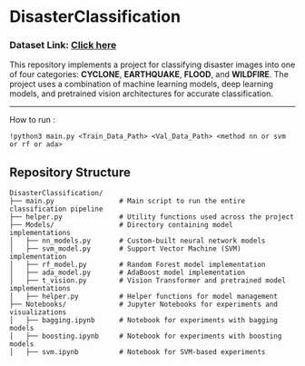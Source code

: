 # DisasterClassification

### Dataset Link: [Click here](https://www.kaggle.com/datasets/anubhavpandeyiitd/disasterclassification)


This repository implements a project for classifying disaster images into one of four categories: **CYCLONE**, **EARTHQUAKE**, **FLOOD**, and **WILDFIRE**. The project uses a combination of machine learning models, deep learning models, and pretrained vision architectures for accurate classification.

---

How to run : 
```
!python3 main.py <Train_Data_Path> <Val_Data_Path> <method nn or svm or rf or ada>
```

## Repository Structure

```plaintext
DisasterClassification/
├── main.py                # Main script to run the entire classification pipeline
├── helper.py              # Utility functions used across the project
├── Models/                # Directory containing model implementations
│   ├── nn_models.py       # Custom-built neural network models
│   ├── svm_model.py       # Support Vector Machine (SVM) implementation
│   ├── rf_model.py        # Random Forest model implementation
│   ├── ada_model.py       # AdaBoost model implementation
│   ├── t_vision.py        # Vision Transformer and pretrained model implementations
│   ├── helper.py          # Helper functions for model management
├── Notebooks/             # Jupyter Notebooks for experiments and visualizations
│   ├── bagging.ipynb      # Notebook for experiments with bagging models
│   ├── boosting.ipynb     # Notebook for experiments with boosting models
│   ├── svm.ipynb          # Notebook for SVM-based experiments
